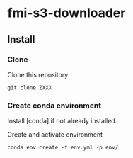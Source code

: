 # fmi-s3-downloader

## Install

### Clone 

Clone this repository
```
git clone ZXXX
```

### Create conda environment

Install [conda] if not already installed.

Create and activate environment
```
conda env create -f env.yml -p env/
```